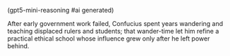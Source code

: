 (gpt5-mini-reasoning #ai generated)

After early government work failed, Confucius spent years wandering and teaching displaced rulers and students; that wander-time let him refine a practical ethical school whose influence grew only after he left power behind.
